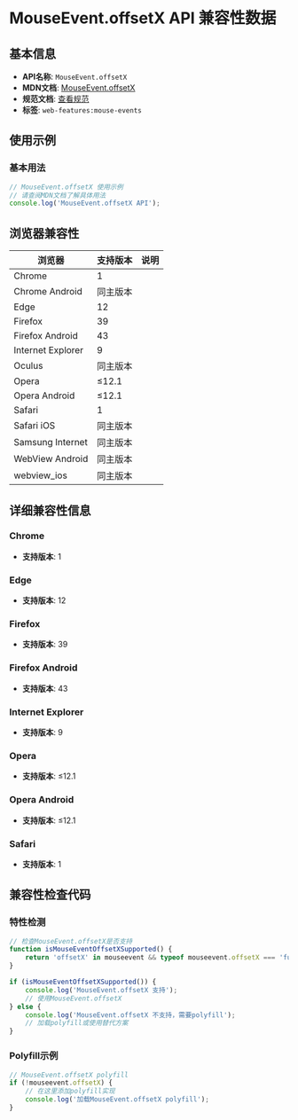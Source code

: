 # MouseEvent.offsetX API 兼容性数据

## 基本信息

- **API名称**: `MouseEvent.offsetX`
- **MDN文档**: [MouseEvent.offsetX](https://developer.mozilla.org/docs/Web/API/MouseEvent/offsetX)
- **规范文档**: [查看规范](https://drafts.csswg.org/cssom-view/#dom-mouseevent-offsetx)
- **标签**: `web-features:mouse-events`

## 使用示例

### 基本用法

```javascript
// MouseEvent.offsetX 使用示例
// 请查阅MDN文档了解具体用法
console.log('MouseEvent.offsetX API');
```

## 浏览器兼容性

| 浏览器 | 支持版本 | 说明 |
|--------|----------|------|
| Chrome | 1 |  |
| Chrome Android | 同主版本 |  |
| Edge | 12 |  |
| Firefox | 39 |  |
| Firefox Android | 43 |  |
| Internet Explorer | 9 |  |
| Oculus | 同主版本 |  |
| Opera | ≤12.1 |  |
| Opera Android | ≤12.1 |  |
| Safari | 1 |  |
| Safari iOS | 同主版本 |  |
| Samsung Internet | 同主版本 |  |
| WebView Android | 同主版本 |  |
| webview_ios | 同主版本 |  |

## 详细兼容性信息

### Chrome

- **支持版本**: 1

### Edge

- **支持版本**: 12

### Firefox

- **支持版本**: 39

### Firefox Android

- **支持版本**: 43

### Internet Explorer

- **支持版本**: 9

### Opera

- **支持版本**: ≤12.1

### Opera Android

- **支持版本**: ≤12.1

### Safari

- **支持版本**: 1

## 兼容性检查代码

### 特性检测

```javascript
// 检查MouseEvent.offsetX是否支持
function isMouseEventOffsetXSupported() {
    return 'offsetX' in mouseevent && typeof mouseevent.offsetX === 'function';
}

if (isMouseEventOffsetXSupported()) {
    console.log('MouseEvent.offsetX 支持');
    // 使用MouseEvent.offsetX
} else {
    console.log('MouseEvent.offsetX 不支持，需要polyfill');
    // 加载polyfill或使用替代方案
}
```

### Polyfill示例

```javascript
// MouseEvent.offsetX polyfill
if (!mouseevent.offsetX) {
    // 在这里添加polyfill实现
    console.log('加载MouseEvent.offsetX polyfill');
}
```

